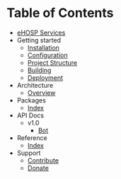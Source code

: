 Table of Contents
=================

* [eHOSP Services](overview.md)
* Getting started
    - [Installation](getting-started/install.md)
    - [Configuration](getting-started/config.md)
    - [Project Structure](getting-started/files.md)
    - [Building](getting-started/build.md)
    - [Deployment](getting-started/deploy.md)
* Architecture
    - [Overview](architecture/overview.md)
* Packages
    - [Index](packages/index.md)
* API Docs
    * v1.0
        - [Bot](api/v1/bot.md)
* Reference
    - [Index](reference/index.md)
* Support
    - [Contribute](support/contribute.md)
    - [Donate](support/donate.md)
